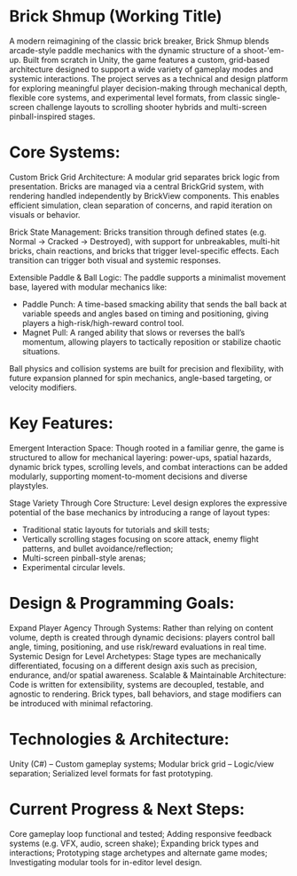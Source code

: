 # Brick Shmup (Working Title)

A modern reimagining of the classic brick breaker, Brick Shmup blends arcade-style paddle mechanics with the dynamic structure of a shoot-'em-up. Built from scratch in Unity, the game features a custom, grid-based architecture designed to support a wide variety of gameplay modes and systemic interactions. The project serves as a technical and design platform for exploring meaningful player decision-making through mechanical depth, flexible core systems, and experimental level formats, from classic single-screen challenge layouts to scrolling shooter hybrids and multi-screen pinball-inspired stages.


# Core Systems:

Custom Brick Grid Architecture: A modular grid separates brick logic from presentation. Bricks are managed via a central BrickGrid system, with rendering handled independently by BrickView components. This enables efficient simulation, clean separation of concerns, and rapid iteration on visuals or behavior.

Brick State Management: Bricks transition through defined states (e.g. Normal → Cracked → Destroyed), with support for unbreakables, multi-hit bricks, chain reactions, and bricks that trigger level-specific effects. Each transition can trigger both visual and systemic responses.

Extensible Paddle & Ball Logic:
The paddle supports a minimalist movement base, layered with modular mechanics like:
- Paddle Punch: A time-based smacking ability that sends the ball back at variable speeds and angles based on timing and positioning, giving players a high-risk/high-reward control tool.
- Magnet Pull: A ranged ability that slows or reverses the ball’s momentum, allowing players to tactically reposition or stabilize chaotic situations.

Ball physics and collision systems are built for precision and flexibility, with future expansion planned for spin mechanics, angle-based targeting, or velocity modifiers.


# Key Features:

Emergent Interaction Space: Though rooted in a familiar genre, the game is structured to allow for mechanical layering: power-ups, spatial hazards, dynamic brick types, scrolling levels, and combat interactions can be added modularly, supporting moment-to-moment decisions and diverse playstyles.

Stage Variety Through Core Structure:
Level design explores the expressive potential of the base mechanics by introducing a range of layout types:
- Traditional static layouts for tutorials and skill tests;
- Vertically scrolling stages focusing on score attack, enemy flight patterns, and bullet avoidance/reflection;
- Multi-screen pinball-style arenas;
- Experimental circular levels.


# Design & Programming Goals:

Expand Player Agency Through Systems: Rather than relying on content volume, depth is created through dynamic decisions: players control ball angle, timing, positioning, and use risk/reward evaluations in real time.
Systemic Design for Level Archetypes: Stage types are mechanically differentiated, focusing on a different design axis such as precision, endurance, and/or spatial awareness.
Scalable & Maintainable Architecture: Code is written for extensibility, systems are decoupled, testable, and agnostic to rendering. Brick types, ball behaviors, and stage modifiers can be introduced with minimal refactoring.


# Technologies & Architecture:
Unity (C#) – Custom gameplay systems;
Modular brick grid – Logic/view separation;
Serialized level formats for fast prototyping.


# Current Progress & Next Steps:
Core gameplay loop functional and tested;
Adding responsive feedback systems (e.g. VFX, audio, screen shake);
Expanding brick types and interactions;
Prototyping stage archetypes and alternate game modes;
Investigating modular tools for in-editor level design.

